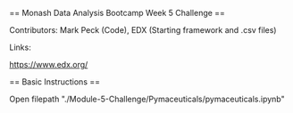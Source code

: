 == Monash Data Analysis Bootcamp Week 5 Challenge ==

Contributors: Mark Peck (Code), EDX (Starting framework and .csv files)

Links:

https://www.edx.org/

== Basic Instructions ==

Open filepath "./Module-5-Challenge/Pymaceuticals/pymaceuticals.ipynb"
